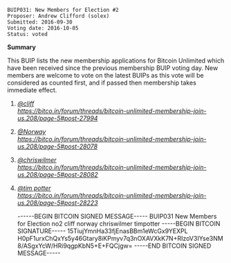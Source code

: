     BUIP031: New Members for Election #2
    Proposer: Andrew Clifford (solex)
    Submitted: 2016-09-30
    Voting date: 2016-10-05
    Status: voted

  
**Summary**  
  
This BUIP lists the new membership applications for Bitcoin Unlimited
which have been received since the previous membership BUIP voting day.
New members are welcome to vote on the latest BUIPs as this vote will be
considered as counted first, and if passed then membership takes
immediate effect.  
  
1. [*@cliff*](https://bitco.in/forum/members/419/)  
*<https://bitco.in/forum/threads/bitcoin-unlimited-membership-join-us.208/page-5#post-27994>*  
  
2. [*@Norway*](https://bitco.in/forum/members/206/)  
*<https://bitco.in/forum/threads/bitcoin-unlimited-membership-join-us.208/page-5#post-28078>*  
  
3. [*@chriswilmer*](https://bitco.in/forum/members/170/)  
*<https://bitco.in/forum/threads/bitcoin-unlimited-membership-join-us.208/page-5#post-28082>*  
  
4. [*@tim potter*](https://bitco.in/forum/members/1615/)  
*<https://bitco.in/forum/threads/bitcoin-unlimited-membership-join-us.208/page-5#post-28223>*  
  

    ------BEGIN BITCOIN SIGNED MESSAGE-----
    BUIP031 New Members for Election no2 cliff norway chriswilmer timpotter
    -----BEGIN BITCOIN SIGNATURE-----
    15TiujYmnHa33fjEnasBBm1eWcGx9YEXPL
    H0pF1urxChQxYs5y46Gtary8iKPmyv7q3nOXAVXkK7N+RIzoV3IYse3NM8/ASgxYcW/HRi9qgpKbN5+E+FQCjgw=
    -----END BITCOIN SIGNED MESSAGE-----
